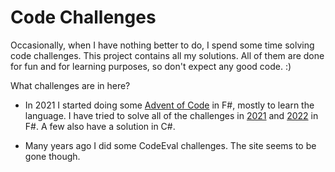 # Code Challenges
Occasionally, when I have nothing better to do, I spend some time solving code challenges. This project contains all my solutions. All of them are done for fun and for learning purposes, so don't expect any good code. :) 

What challenges are in here? 

 - In 2021 I started doing some [Advent of Code](https://adventofcode.com) in F#, mostly to learn the language. I have tried to solve all of the challenges in [2021](fsharp/AdventOfCode/2021/) and [2022](fsharp/AdventOfCode/2022/) in F#. A few also have a solution in C#.

 - Many years ago I did some CodeEval challenges. The site seems to be gone though. 